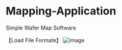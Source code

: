 # Mapping-Application
Simple Wafer Map Software

【Load File Formate】
![image](https://github.com/lankon/Mapping-Application/assets/82026996/f7fe2f01-0426-4557-a956-a9978d65444e)
